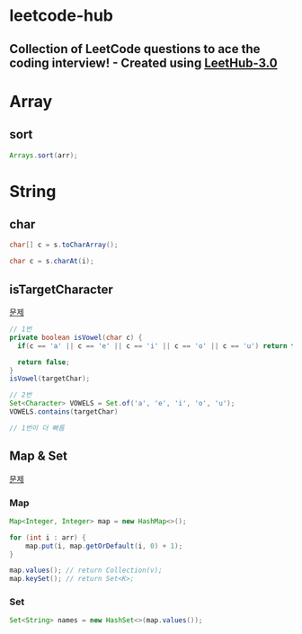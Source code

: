 # leetcode-hub
Collection of LeetCode questions to ace the coding interview! - Created using [LeetHub-3.0](https://github.com/raphaelheinz/LeetHub-3.0)
---

# Array

## sort

```java
Arrays.sort(arr);
```

# String

## char

```java
char[] c = s.toCharArray();

char c = s.charAt(i);
```

## isTargetCharacter

[문제](1456-maximum-number-of-vowels-in-a-substring-of-given-length/1456-maximum-number-of-vowels-in-a-substring-of-given-length.java)

```java
// 1번
private boolean isVowel(char c) {
  if(c == 'a' || c == 'e' || c == 'i' || c == 'o' || c == 'u') return true;

  return false;
}
isVowel(targetChar);

// 2번
Set<Character> VOWELS = Set.of('a', 'e', 'i', 'o', 'u');
VOWELS.contains(targetChar)

// 1번이 더 빠름
```

## Map & Set

[문제](1207-unique-number-of-occurrences/1207-unique-number-of-occurrences.java)

### Map

```java
Map<Integer, Integer> map = new HashMap<>();

for (int i : arr) {
    map.put(i, map.getOrDefault(i, 0) + 1);
}

map.values(); // return Collection(v);
map.keySet(); // return Set<K>;
```

### Set

```java
Set<String> names = new HashSet<>(map.values());
```
